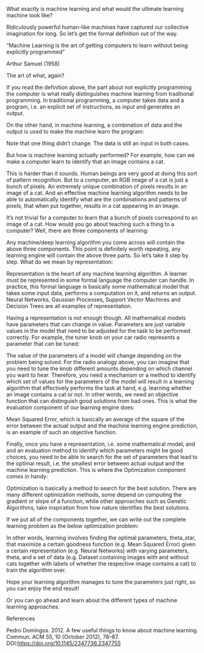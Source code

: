 What exactly is machine learning and what would the ultimate learning machine look like?


Ridiculously powerful human-like machines have captured our collective imagination for long. 
So let’s get the formal definition out of the way.

“Machine Learning is the art of getting computers to learn without being explicitly programmed”

Arthur Samuel (1958)

The art of what, again?

If you read the definition above, the part about not explicitly programming the computer is what really distinguishes machine learning from traditional programming. In traditional programming, a computer takes data and a program, i.e. an explicit set of instructions, as input and generates an output.


On the other hand, in machine learning, a combination of data and the output is used to make the machine learn the program:


Note that one thing didn’t change. The data is still an input in both cases.


But how is machine learning actually performed? For example, how can we make a computer learn to identify that an image contains a cat.


This is harder than it sounds. Human beings are very good at doing this sort of pattern recognition. But to a computer, an RGB image of a cat is just a bunch of pixels. An extremely unique combination of pixels results in an image of a cat. And an effective machine learning algorithm needs to be able to automatically identify what are the combinations and patterns of pixels, that when put together, results in a cat appearing in an image.


It’s not trivial for a computer to learn that a bunch of pixels correspond to an image of a cat.
How would you go about teaching such a thing to a computer? Well, there are three components of learning:


Any machine/deep learning algorithm you come across will contain the above three components. This point is definitely worth repeating, any learning engine will contain the above three parts. So let’s take it step by step. What do we mean by representation:


Representation is the heart of any machine learning algorithm. A learner must be represented in some formal language the computer can handle. In practice, this formal language is basically some mathematical model that takes some input data, performs a computation on it, and returns an output. Neural Networks, Gaussian Processes, Support Vector Machines and Decision Trees are all examples of representation.

Having a representation is not enough though. All mathematical models have parameters that can change in value. Parameters are just variable values in the model that need to be adjusted for the task to be performed correctly. For example, the tuner knob on your car radio represents a parameter that can be tuned:


The value of the parameters of a model will change depending on the problem being solved. For the radio analogy above, you can imagine that you need to tune the knob different amounts depending on which channel you want to hear. Therefore, you need a mechanism or a method to identify which set of values for the parameters of the model will result in a learning algorithm that effectively performs the task at hand, e.g. learning whether an image contains a cat or not. In other words, we need an objective function that can distinguish good solutions from bad ones. This is what the evaluation component of our learning engine does:


Mean Squared Error, which is basically an average of the square of the error between the actual output and the machine learning engine prediction, is an example of such an objective function.

Finally, once you have a representation, i.e. some mathematical model, and and an evaluation method to identify which parameters might be good choices, you need to be able to search for the set of parameters that lead to the optimal result, i.e. the smallest error between actual output and the machine learning prediction. This is where the Optimization component comes in handy:


Optimization is basically a method to search for the best solution. There are many different optimization methods, some depend on computing the gradient or slope of a function, while other approaches such as Genetic Algorithms, take inspiration from how nature identifies the best solutions.

If we put all of the components together, we can write out the complete learning problem as the below optimization problem:


In other words, learning involves finding the optimal parameters, theta_star, that maximize a certain goodness function (e.g. Mean Squared Error) given a certain representation (e.g. Neural Networks) with varying parameters, theta, and a set of data (e.g. Dataset containing images with and without cats together with labels of whether the respective image contains a cat) to train the algorithm over.

Hope your learning algorithm manages to tune the parameters just right, so you can enjoy the end result!


Or you can go ahead and learn about the different types of machine learning approaches.

References

Pedro Domingos. 2012. A few useful things to know about machine learning. Commun. ACM 55, 10 (October 2012), 78–87. DOI:https://doi.org/10.1145/2347736.2347755
